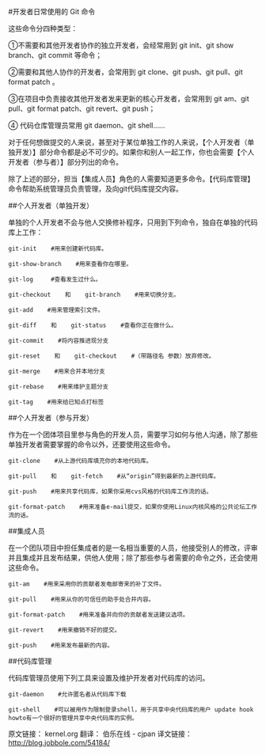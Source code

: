 #开发者日常使用的 Git 命令

这些命令分四种类型：

①不需要和其他开发者协作的独立开发者，会经常用到 git init、git show branch、git commit 等命令；

②需要和其他人协作的开发者，会常用到 git clone、git push、git pull、git format patch 。

③在项目中负责接收其他开发者发来更新的核心开发者，会常用到 git am、git pull、git format patch、git revert、git push；

④ 代码仓库管理员常用 git daemon、git shell……

对于任何想做提交的人来说，甚至对于某位单独工作的人来说，【个人开发者（单独开发）】部分命令都是必不可少的。如果你和别人一起工作，你也会需要【个人开发者（参与者）】部分列出的命令。

除了上述的部分，担当【集成人员】角色的人需要知道更多命令。【代码库管理】命令帮助系统管理员负责管理，及向git代码库提交内容。

##个人开发者（单独开发）

单独的个人开发者不会与他人交换修补程序，只用到下列命令，独自在单独的代码库上工作：

    git-init    #用来创建新代码库。

    git-show-branch    #用来查看你在哪里。

    git-log     #查看发生过什么。

    git-checkout    和    git-branch    #用来切换分支。

    git-add    #用来管理索引文件。

    git-diff    和    git-status    #查看你正在做什么。

    git-commit    #将内容推进现分支

    git-reset    和    git-checkout    #（带路径名 参数）放弃修改。

    git-merge    #用来合并本地分支

    git-rebase    #用来维护主题分支

    git-tag    #用来给已知点打标签

##个人开发者（参与开发）

作为在一个团体项目里参与角色的开发人员，需要学习如何与他人沟通，除了那些单独开发者需要掌握的命令以外，还要使用这些命令。

    git-clone    #从上游代码库填充你的本地代码库。

    git-pull    和    git-fetch    #从“origin”得到最新的上游代码库。

    git-push    #用来共享代码库，如果你采用cvs风格的代码库工作流的话。

    git-format-patch    #用来准备e-mail提交，如果你使用Linux内核风格的公共论坛工作流的话。

##集成人员

在一个团队项目中担任集成者的是一名相当重要的人员，他接受别人的修改，评审并且集成并且发布结果，供他人使用；除了那些参与者需要的命令之外，还会使用这些命令。

    git-am    #用来采用你的贡献者发电邮寄来的补丁文件。

    git-pull    #用来从你的可信任的助手处合并内容。

    git-format-patch    #用来准备并向你的贡献者发送建议选项。

    git-revert    #用来撤销不好的提交。

    git-push    #用来发布最新的内容。

##代码库管理

代码库管理员使用下列工具来设置及维护开发者对代码库的访问。

    git-daemon    #允许匿名者从代码库下载 

    git-shell    #可以被用作为限制登录shell，用于共享中央代码库的用户 update hook howto有一个很好的管理共享中央代码库的实例。


原文链接： kernel.org   翻译： 伯乐在线 - cjpan
译文链接： http://blog.jobbole.com/54184/
